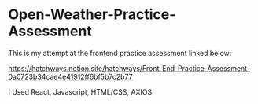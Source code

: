 # Open-Weather-Practice-Assessment

This is my attempt at the frontend practice assessment linked below:

https://hatchways.notion.site/hatchways/Front-End-Practice-Assessment-0a0723b34cae4e41912ff6bf5b7c2b77

I Used React, Javascript, HTML/CSS, AXIOS
